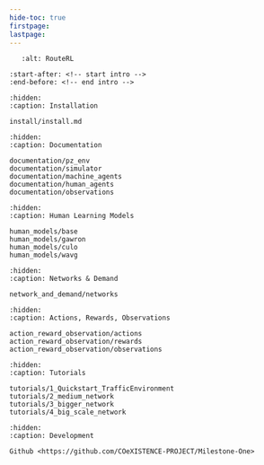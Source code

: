 ```yaml
---
hide-toc: true
firstpage:
lastpage:
---
```


```{figure} _static/overview.png
   :alt: RouteRL
```

```{include} ../README.md
:start-after: <!-- start intro -->
:end-before: <!-- end intro -->
```

```{toctree}
:hidden:
:caption: Installation

install/install.md
```

```{toctree}
:hidden:
:caption: Documentation

documentation/pz_env
documentation/simulator
documentation/machine_agents
documentation/human_agents
documentation/observations
```

```{toctree}
:hidden:
:caption: Human Learning Models

human_models/base
human_models/gawron
human_models/culo
human_models/wavg
```

```{toctree}
:hidden:
:caption: Networks & Demand

network_and_demand/networks
```

```{toctree}
:hidden:
:caption: Actions, Rewards, Observations

action_reward_observation/actions
action_reward_observation/rewards
action_reward_observation/observations
```

```{toctree}
:hidden:
:caption: Tutorials

tutorials/1_Quickstart_TrafficEnvironment
tutorials/2_medium_network
tutorials/3_bigger_network
tutorials/4_big_scale_network
```

```{toctree}
:hidden:
:caption: Development

Github <https://github.com/COeXISTENCE-PROJECT/Milestone-One>
```